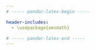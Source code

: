 ```yaml
---
# ----- pandoc-latex-begin -----

header-includes:
  - \usepackage{amsmath}

# ----- pandoc-latex-end -----
---
```

